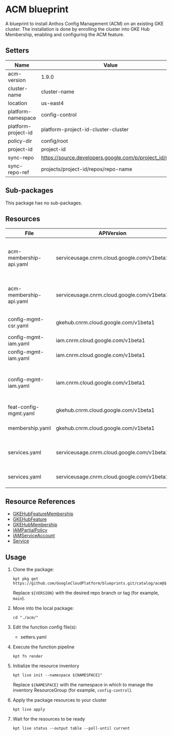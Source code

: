 <!-- BEGINNING OF PRE-COMMIT-BLUEPRINT DOCS HOOK:TITLE -->
# ACM blueprint


<!-- END OF PRE-COMMIT-BLUEPRINT DOCS HOOK:TITLE -->
<!-- BEGINNING OF PRE-COMMIT-BLUEPRINT DOCS HOOK:BODY -->
A blueprint to install Anthos Config Management (ACM) on an existing GKE cluster. The installation is done by enrolling the cluster into GKE Hub Membership, enabling and configuring the ACM feature.

## Setters

|        Name         |                          Value                           | Type | Count |
|---------------------|----------------------------------------------------------|------|-------|
| acm-version         | 1.9.0                                                    | str  |     0 |
| cluster-name        | cluster-name                                             | str  |    18 |
| location            | us-east4                                                 | str  |     2 |
| platform-namespace  | config-control                                           | str  |    10 |
| platform-project-id | platform-project-id-cluster-cluster                      | str  |     4 |
| policy-dir          | config/root                                              | str  |     1 |
| project-id          | project-id                                               | str  |    18 |
| sync-repo           | https://source.developers.google.com/p/project_id/r/repo | str  |     1 |
| sync-repo-ref       | projects/project-id/repos/repo-name                      | str  |     1 |

## Sub-packages

This package has no sub-packages.

## Resources

|          File           |                 APIVersion                 |          Kind           |                      Name                       |   Namespace    |
|-------------------------|--------------------------------------------|-------------------------|-------------------------------------------------|----------------|
| acm-membership-api.yaml | serviceusage.cnrm.cloud.google.com/v1beta1 | Service                 | platform-project-id-cluster-cluster-name-gkehub | config-control |
| acm-membership-api.yaml | serviceusage.cnrm.cloud.google.com/v1beta1 | Service                 | platform-project-id-cluster-cluster-name-acm    | config-control |
| config-mgmt-csr.yaml    | gkehub.cnrm.cloud.google.com/v1beta1       | GKEHubFeatureMembership | acm-membership-cluster-name                     | config-control |
| config-mgmt-iam.yaml    | iam.cnrm.cloud.google.com/v1beta1          | IAMServiceAccount       | sa-acm-cluster-name                             | config-control |
| config-mgmt-iam.yaml    | iam.cnrm.cloud.google.com/v1beta1          | IAMPartialPolicy        | sa-acm-cluster-name                             | config-control |
| config-mgmt-iam.yaml    | iam.cnrm.cloud.google.com/v1beta1          | IAMPartialPolicy        | source-reader-sync-cluster-name-project-id      | config-control |
| feat-config-mgmt.yaml   | gkehub.cnrm.cloud.google.com/v1beta1       | GKEHubFeature           | feat-acm-cluster-name                           | config-control |
| membership.yaml         | gkehub.cnrm.cloud.google.com/v1beta1       | GKEHubMembership        | hub-membership-cluster-name                     | config-control |
| services.yaml           | serviceusage.cnrm.cloud.google.com/v1beta1 | Service                 | project-id-cluster-name-gkehub                  | config-control |
| services.yaml           | serviceusage.cnrm.cloud.google.com/v1beta1 | Service                 | project-id-cluster-name-acm                     | config-control |

## Resource References

- [GKEHubFeatureMembership](https://cloud.google.com/config-connector/docs/reference/resource-docs/gkehub/gkehubfeaturemembership)
- [GKEHubFeature](https://cloud.google.com/config-connector/docs/reference/resource-docs/gkehub/gkehubfeature)
- [GKEHubMembership](https://cloud.google.com/config-connector/docs/reference/resource-docs/gkehub/gkehubmembership)
- [IAMPartialPolicy](https://cloud.google.com/config-connector/docs/reference/resource-docs/iam/iampartialpolicy)
- [IAMServiceAccount](https://cloud.google.com/config-connector/docs/reference/resource-docs/iam/iamserviceaccount)
- [Service](https://cloud.google.com/config-connector/docs/reference/resource-docs/serviceusage/service)

## Usage

1.  Clone the package:
    ```shell
    kpt pkg get https://github.com/GoogleCloudPlatform/blueprints.git/catalog/acm@${VERSION}
    ```
    Replace `${VERSION}` with the desired repo branch or tag
    (for example, `main`).

1.  Move into the local package:
    ```shell
    cd "./acm/"
    ```

1.  Edit the function config file(s):
    - setters.yaml

1.  Execute the function pipeline
    ```shell
    kpt fn render
    ```

1.  Initialize the resource inventory
    ```shell
    kpt live init --namespace ${NAMESPACE}"
    ```
    Replace `${NAMESPACE}` with the namespace in which to manage
    the inventory ResourceGroup (for example, `config-control`).

1.  Apply the package resources to your cluster
    ```shell
    kpt live apply
    ```

1.  Wait for the resources to be ready
    ```shell
    kpt live status --output table --poll-until current
    ```

<!-- END OF PRE-COMMIT-BLUEPRINT DOCS HOOK:BODY -->

